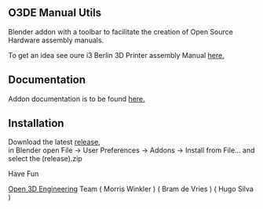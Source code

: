 O3DE Manual Utils
------------------

Blender addon with a toolbar to facilitate the creation of Open Source Hardware assembly manuals.

To get an idea see oure i3 Berlin 3D Printer assembly Manual [here.](https://github.com/open3dengineering/i3_Berlin/wiki/Section-2-Assembly-of-the-Y-Unit)

## Documentation
Addon documentation is to be found [here.](http://wiki.blender.org/index.php/Extensions:2.6/Py/Scripts/Animation/O3DE_Manual_Utils)   

## Installation

Download the latest [release](https://github.com/open3dengineering/animation_o3de_manual_utils/releases),   
in Blender open File -> User Preferences -> Addons -> Install from File...  and select the (release).zip   


Have Fun 

[Open 3D Engineering](http://www.open3dengineering.org) Team ( Morris Winkler ) ( Bram de Vries ) ( Hugo Silva )


